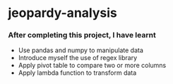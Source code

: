 # jeopardy-analysis
### After completing this project, I have learnt
- Use pandas and numpy to manipulate data
- Introduce myself the use of regex library
- Apply pivot table to compare two or more columns 
- Apply lambda function to transform data 

